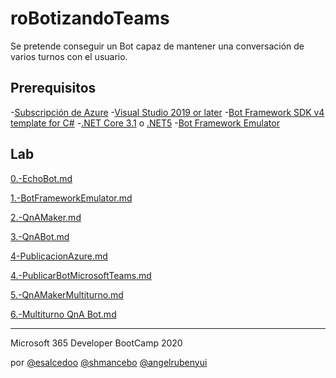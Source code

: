 # roBotizandoTeams



Se pretende conseguir un Bot capaz de mantener una conversación de varios turnos con el usuario.


## Prerequisitos
-[Subscripción de Azure](https://azure.microsoft.com/en-us/free/)
-[Visual Studio 2019 or later](https://www.visualstudio.com/downloads)
-[Bot Framework SDK v4 template for C#](https://aka.ms/bot-vsix)
-[.NET Core 3.1](https://dotnet.microsoft.com/download) o [.NET5](https://dotnet.microsoft.com/download/dotnet/5.0)
-[Bot Framework Emulator](https://aka.ms/bot-framework-emulator-readme)


## Lab
[0.-EchoBot.md](./lab/0.-EchoBot.md)

[1.-BotFrameworkEmulator.md](./lab/1.-BotFrameworkEmulator.md)

[2.-QnAMaker.md](./lab/2.-ManagedQnAMaker.md)

[3.-QnABot.md](./lab/3.-QnABot.md)

[4-PublicacionAzure.md](./lab/4-PublicacionAzure.md)

[4.-PublicarBotMicrosoftTeams.md](./lab/4-PublicarBotMicrosoftTeams.md)

[5.-QnAMakerMultiturno.md](./lab/5.-QnAMakerMultiturno.md)

[6.-Multiturno QnA Bot.md](./lab/6.-Multiturno_QnA_Bot.md)



--------------------------------------------------
Microsoft 365 Developer BootCamp 2020 

por [@esalcedoo](https://twitter.com/esalcedoo) 
    [@shmancebo](https://twitter.com/shmancebo) 
    [@angelrubenyui](https://twitter.com/angelrubenyui)
